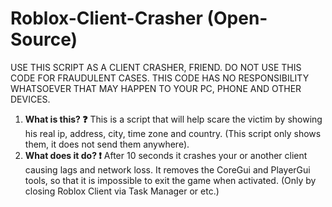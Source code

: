 # Roblox-Client-Crasher (Open-Source)
USE THIS SCRIPT AS A CLIENT CRASHER, FRIEND. DO NOT USE THIS CODE FOR FRAUDULENT CASES. THIS CODE HAS NO RESPONSIBILITY WHATSOEVER THAT MAY HAPPEN TO YOUR PC, PHONE AND OTHER DEVICES. 
1. **What is this? ❓**
This is a script that will help scare the victim by showing his real ip, address, city, time zone and country. (This script only shows them, it does not send them anywhere).
2. **What does it do? ❗**
After 10 seconds it crashes your or another client causing lags and network loss. It removes the CoreGui and PlayerGui tools, so that it is impossible to exit the game when activated. (Only by closing Roblox Client via Task Manager or etc.)

